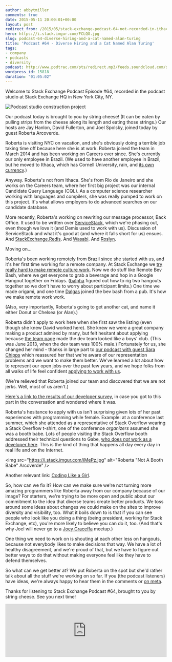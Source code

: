 ```yaml
---
author: abbytmiller
comments: true
date: 2015-05-11 20:00:01+00:00
layout: post
redirect_from: /2015/05/stack-exchange-podcast-64-not-recorded-in-ithaca/
hero: https://i.stack.imgur.com/FCLQG.jpg
slug: podcast-64-diverse-hiring-and-a-cat-named-alan-turing
title: 'Podcast #64 - Diverse Hiring and a Cat Named Alan Turing'
tags:
- company
- podcasts
- diversity
podcast: http://www.podtrac.com/pts/redirect.mp3/feeds.soundcloud.com/stream/204221383-stack-exchange-stack-exchange-podcast-episode-64-not-recorded-in-ithaca.mp3
wordpress_id: 15818
duration: "01:05:02"
---
```


Welcome to Stack Exchange Podcast Episode #64, recorded in the podcast studio at Stack Exchange HQ in New York City, NY. 

<img src="https://i.stack.imgur.com/MumAz.jpg" alt="Podcast studio construction project" />

Our podcast today is brought to you by string cheese! (It can be eaten by pulling strips from the cheese along its length and eating those strings.) Our hosts are Jay Hanlon, David Fullerton, and Joel Spolsky, joined today by guest Roberta Arcoverde.

Roberta is visiting NYC on vacation, and she's obviously doing a terrible job taking time off because here she is at work. Roberta joined the team in March 2014 and has been working on Careers ever since. She's currently our only employee in Brazil. (We used to have another employee in Brazil, but he moved to Ithaca, which has Cornell University, rain, and [its own currency](http://en.wikipedia.org/wiki/Ithaca_Hours).)

Anyway. Roberta's not from Ithaca. She's from Rio de Janeiro and she works on the Careers team, where her first big project was our internal Candidate Query Language (CQL). As a computer science researcher working with languages and compilers, she was really pumped to work on this project. It's what allows employers to do advanced searches on our candidate database. 

More recently, Roberta's working on rewriting our message processor, Back Office. It used to be written over [ServiceStack](https://servicestack.net/), which we're phasing out, even though we love it (and Demis used to work with us). Discussion of ServiceStack and what it's good at (and where it falls short for us) ensues. And [StackExchange.Redis](https://github.com/StackExchange/StackExchange.Redis). And [Wasabi](http://www.joelonsoftware.com/items/2006/09/01.html). And [Roslyn](https://github.com/dotnet/roslyn).

Moving on...

Roberta's been working remotely from Brazil since she started with us, and it's her first time working for a remote company. At Stack Exchange we [try really hard to make remote culture work](http://blog.stackoverflow.com/2013/02/why-we-still-believe-in-working-remotely/). Now we do stuff like Remote Bev Bash, where we get everyone to grab a beverage and hop in a Google Hangout together on Fridays. ([balpha](http://stackoverflow.com/users/115866/balpha) figured out how to rig two hangouts together so we don't have to worry about participant limits.) One time we made origami, and one time [Dalgas](http://stackoverflow.com/users/2/geoff-dalgas) joined the bev bash from a pub. It's how we make remote work work. 

(Also, very importantly, Roberta's going to get another cat, and name it either Donut or Chelsea (or Alan).)

Roberta didn't apply to work here when she first saw the listing (even though she knew David worked here). She knew we were a great company making a product admired by many, but felt hesitant about applying because [the team page](http://stackexchange.com/about/team) made the dev team looked like a boys' club. (This was June 2013, when the dev team was 100% male.) Fortunately for us, she changed her mind - thanks in large part to [our podcast with guest Sara Chipps](http://blog.stackoverflow.com/2013/11/podcast-54-the-one-with-all-the-anachronisms/) which reassured her that we're aware of our representation problems and we want to make them better. We've learned a lot about how to represent our open jobs over the past few years, and we hope folks from all walks of life feel confident [applying to work with us](http://stackexchange.com/work-here).

(We're relieved that Roberta joined our team and discovered that we are not jerks. Well, most of us aren't.)

[Here's a link to the results of our developer survey](http://stackoverflow.com/research/developer-survey-2015), in case you got to this part in the conversation and wondered where it was.

Roberta's hesitance to apply with us isn't surprising given lots of her past experiences with programming while female. Example: at a conference last summer, which she attended as a representative of Stack Overflow wearing a Stack Overflow t-shirt, one of the conference *organizers* assumed she was a booth babe. Lots of people visiting the Stack Overflow booth addressed their technical questions to Gabe, [who does *not* work as a developer here](http://blog.stackoverflow.com/2013/08/introducing-gabe-the-smiling-community-manager/). This is the kind of thing that happens all day every day in real life and on the Internet.

<img src="https://i.stack.imgur.com/iMePz.jpg" alt="Roberta "Not A Booth Babe" Arcoverde" />

Another relevant link: [Coding Like a Girl](https://medium.com/@sailorhg/coding-like-a-girl-595b90791cce).

So, how can we fix it? How can we make sure we're not turning more amazing programmers like Roberta away from our company because of our image? For starters, we're trying to be more open and public about our commitment to the idea that diverse teams create better products. We toss around some ideas about changes we could make on the sites to improve diversity and visibility, too. What it boils down to is that if you can see people who look like you doing a thing (being president, working for Stack Exchange, etc), you're more likely to believe you can do it, too. (And that's why Joel will never go to a [Joey Graceffa](http://en.wikipedia.org/wiki/Joey_Graceffa) meetup.)

One thing we need to work on is shouting at each other less on hangouts, because not everybody likes to make decisions that way. We have a lot of healthy disagreement, and we're proud of that, but we have to figure out better ways to do that without making everyone feel like they have to defend themselves.

So what can we get better at? We put Roberta on the spot but she'd rather talk about all the stuff we're working on so far. If you (the podcast listeners) have ideas, we're always happy to hear them in the comments or [on meta](http://meta.stackexchange.com).

Thanks for listening to Stack Exchange Podcast #64, brought to you by string cheese. See you next time!

<iframe width="100%" height="166" scrolling="no" frameborder="no" src="https://w.soundcloud.com/player/?url=https%3A//api.soundcloud.com/tracks/204221383&amp;color=ff5500&amp;auto_play=false&amp;hide_related=false&amp;show_comments=true&amp;show_user=true&amp;show_reposts=false"></iframe>

